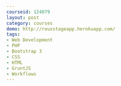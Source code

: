 ```yaml
---
courseid: 124079
layout: post
category: courses
demo: http://rouxstageapp.herokuapp.com/
tags:
- Web Development
- PHP
- Bootstrap 3
- CSS
- HTML
- GruntJS
- Workflows
---
```

